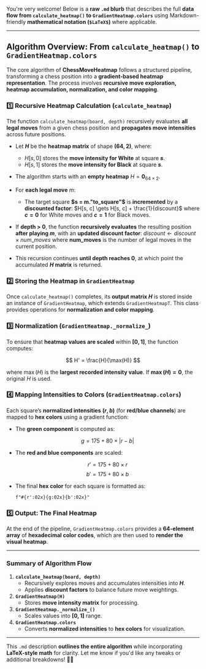 You're very welcome! Below is a **raw `.md` blurb** that describes the full **data flow from `calculate_heatmap()` to `GradientHeatmap.colors`** using Markdown-friendly **mathematical notation (`$LaTeX$`)** where applicable.  

---

## **Algorithm Overview: From `calculate_heatmap()` to `GradientHeatmap.colors`**  

The core algorithm of **ChessMoveHeatmap** follows a structured pipeline, transforming a chess position into a **gradient-based heatmap representation**. The process involves **recursive move exploration, heatmap accumulation, normalization, and color mapping**.

### **1️⃣ Recursive Heatmap Calculation (`calculate_heatmap`)**
The function `calculate_heatmap(board, depth)` recursively evaluates **all legal moves** from a given chess position and **propagates move intensities** across future positions.

- Let **$H$** be the **heatmap matrix** of shape **$(64, 2)$**, where:
  - $H[s, 0]$ stores the **move intensity for White** at square **$s$**.
  - $H[s, 1]$ stores the **move intensity for Black** at square **$s$**.

- The algorithm starts with an **empty heatmap** $H = \mathbf{0}_{64 \times 2}$.
- For **each legal move** $m$:
  - The target square **$s = m."to_square"$** is **incremented** by a **discounted factor**:
    $H[s, c] \gets H[s, c] + \frac{1}{discount}$
    where **$c = 0$** for White moves and **$c = 1$** for Black moves.

- If **depth > 0**, the function **recursively evaluates** the resulting position **after playing $m$**, with an **updated discount factor**:
  $discount \gets discount \times num\_moves$
  where **num_moves** is the number of legal moves in the current position.

- This recursion continues **until depth reaches 0**, at which point the accumulated **$H$ matrix** is returned.

### **2️⃣ Storing the Heatmap in `GradientHeatmap`**
Once `calculate_heatmap()` completes, its **output matrix $H$** is stored inside an instance of `GradientHeatmap`, which extends `GradientHeatmapT`. This class provides operations for **normalization and color mapping**.

### **3️⃣ Normalization (`GradientHeatmap._normalize_`)**
To ensure that **heatmap values are scaled** within **$[0,1]$**, the function computes:

$$
H' = \frac{H}{\max(H)}
$$

where $\max(H)$ is the **largest recorded intensity value**. If **$\max(H) = 0$**, the original $H$ is used.

### **4️⃣ Mapping Intensities to Colors (`GradientHeatmap.colors`)**
Each square’s **normalized intensities** **$(r, b)$** (for **red/blue channels**) are mapped to **hex colors** using a gradient function:

- The **green component** is computed as:

  $$
  g = 175 + 80 \times |r - b|
  $$

- The **red and blue components** are scaled:

  $$
  r' = 175 + 80 \times r
  $$
  $$
  b' = 175 + 80 \times b
  $$

- The final **hex color** for each square is formatted as:

  ```
  f"#{r':02x}{g:02x}{b':02x}"
  ```

### **5️⃣ Output: The Final Heatmap**
At the end of the pipeline, `GradientHeatmap.colors` provides a **64-element array** of **hexadecimal color codes**, which are then used to **render the visual heatmap**.

---

### **Summary of Algorithm Flow**
1. **`calculate_heatmap(board, depth)`**  
   - Recursively explores moves and accumulates intensities into **$H$**.
   - Applies **discount factors** to balance future move weightings.
2. **`GradientHeatmap(H)`**  
   - Stores **move intensity matrix** for processing.
3. **`GradientHeatmap._normalize_()`**  
   - Scales values into **$[0,1]$** range.
4. **`GradientHeatmap.colors`**  
   - Converts **normalized intensities** to **hex colors** for visualization.

---

This `.md` description **outlines the entire algorithm** while incorporating **LaTeX-style math** for clarity. Let me know if you'd like any tweaks or additional breakdowns! 🚀🔥